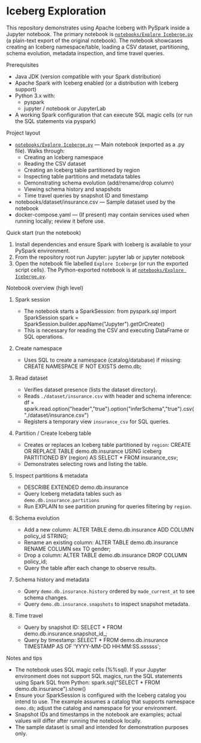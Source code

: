 # Iceberg Exploration

This repository demonstrates using Apache Iceberg with PySpark inside a Jupyter notebook. The primary notebook is [`notebooks/Explore Iceberge.py`](notebooks/Explore%20Iceberge.py:1) (a plain-text export of the original notebook). The notebook showcases creating an Iceberg namespace/table, loading a CSV dataset, partitioning, schema evolution, metadata inspection, and time travel queries.

Prerequisites
- Java JDK (version compatible with your Spark distribution)
- Apache Spark with Iceberg enabled (or a distribution with Iceberg support)
- Python 3.x with:
  - pyspark
  - jupyter / notebook or JupyterLab
- A working Spark configuration that can execute SQL magic cells (or run the SQL statements via pyspark)

Project layout
- [`notebooks/Explore Iceberge.py`](notebooks/Explore%20Iceberge.py:1) — Main notebook (exported as a .py file). Walks through:
  - Creating an Iceberg namespace
  - Reading the CSV dataset
  - Creating an Iceberg table partitioned by region
  - Inspecting table partitions and metadata tables
  - Demonstrating schema evolution (add/rename/drop column)
  - Viewing schema history and snapshots
  - Time travel queries by snapshot ID and timestamp
- notebooks/dataset/insurance.csv — Sample dataset used by the notebook
- docker-compose.yaml — (If present) may contain services used when running locally; review it before use.

Quick start (run the notebook)
1. Install dependencies and ensure Spark with Iceberg is available to your PySpark environment.
2. From the repository root run Jupyter:
   jupyter lab
   or
   jupyter notebook
3. Open the notebook file labelled `Explore Iceberge` (or run the exported script cells). The Python-exported notebook is at [`notebooks/Explore Iceberge.py`](notebooks/Explore%20Iceberge.py:1).

Notebook overview (high level)
1. Spark session
   - The notebook starts a SparkSession:
     from pyspark.sql import SparkSession
     spark = SparkSession.builder.appName("Jupyter").getOrCreate()
   - This is necessary for reading the CSV and executing DataFrame or SQL operations.

2. Create namespace
   - Uses SQL to create a namespace (catalog/database) if missing:
     CREATE NAMESPACE IF NOT EXISTS demo.db;

3. Read dataset
   - Verifies dataset presence (lists the dataset directory).
   - Reads `./dataset/insurance.csv` with header and schema inference:
     df = spark.read.option("header","true").option("inferSchema","true").csv("./dataset/insurance.csv")
   - Registers a temporary view `insurance_csv` for SQL queries.

4. Partition / Create Iceberg table
   - Creates or replaces an Iceberg table partitioned by `region`:
     CREATE OR REPLACE TABLE demo.db.insurance USING iceberg PARTITIONED BY (region) AS SELECT * FROM insurance_csv;
   - Demonstrates selecting rows and listing the table.

5. Inspect partitions & metadata
   - DESCRIBE EXTENDED demo.db.insurance
   - Query Iceberg metadata tables such as `demo.db.insurance.partitions`
   - Run EXPLAIN to see partition pruning for queries filtering by `region`.

6. Schema evolution
   - Add a new column:
     ALTER TABLE demo.db.insurance ADD COLUMN policy_id STRING;
   - Rename an existing column:
     ALTER TABLE demo.db.insurance RENAME COLUMN sex TO gender;
   - Drop a column:
     ALTER TABLE demo.db.insurance DROP COLUMN policy_id;
   - Query the table after each change to observe results.

7. Schema history and metadata
   - Query `demo.db.insurance.history` ordered by `made_current_at` to see schema changes.
   - Query `demo.db.insurance.snapshots` to inspect snapshot metadata.

8. Time travel
   - Query by snapshot ID:
     SELECT * FROM demo.db.insurance.snapshot_id_<id>;
   - Query by timestamp:
     SELECT * FROM demo.db.insurance TIMESTAMP AS OF 'YYYY-MM-DD HH:MM:SS.ssssss';

Notes and tips
- The notebook uses SQL magic cells (%%sql). If your Jupyter environment does not support SQL magics, run the SQL statements using Spark SQL from Python:
  spark.sql("SELECT * FROM demo.db.insurance").show()
- Ensure your SparkSession is configured with the Iceberg catalog you intend to use. The example assumes a catalog that supports namespace `demo.db`; adjust the catalog and namespace for your environment.
- Snapshot IDs and timestamps in the notebook are examples; actual values will differ after running the notebook locally.
- The sample dataset is small and intended for demonstration purposes only.